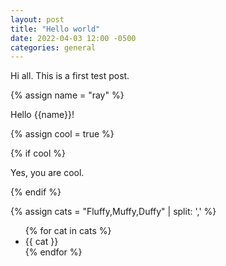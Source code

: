 ```yaml
---
layout: post
title: "Hello world"
date: 2022-04-03 12:00 -0500
categories: general
---
```


Hi all. This is a first test post.

{% assign name = "ray" %}

<p>
Hello {{name}}!
</p>

{% assign cool = true %}

{% if cool %}
<p>
Yes, you are cool.
</p>
{% endif %}

{% assign cats = "Fluffy,Muffy,Duffy" | split: ',' %}
<ul>
{% for cat in cats %}
    <li>{{ cat }}</li>
{% endfor %}
</ul>